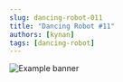 ```yaml
---
slug: dancing-robot-011
title: "Dancing Robot #11"
authors: [kynan]
tags: [dancing-robot]
---
```


![Example banner](/img/stories/dancing-robot_new/011.png)
